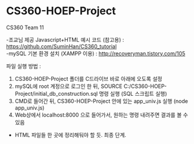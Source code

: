 # CS360-HOEP-Project
CS360 Team 11

-조교님 제공 Javascript+HTML 예시 코드 (참고용) : https://github.com/SuminHan/CS360_tutorial  
-mySQL 기본 환경 설치 (XAMPP 이용) : http://recoveryman.tistory.com/105

파일 실행 방법 : 
1. CS360-HOEP-Project 폴더를 C드라이브 바로 아래에 오도록 설정  
2. mySQL에 root 계정으로 로그인 한 뒤, SOURCE C:/CS360-HOEP-Project/initial_db_construction.sql 명령 실행 (SQL 스크립트 실행) 
3. CMD로 들어간 뒤, CS360-HOEP-Project 안에 있는 app_univ.js 실행 (node app_univ.js)
4. Web상에서 localhost:8000 으로 들어가서, 원하는 명령 내려주면 결과를 볼 수 있음

* HTML 파일들 한 곳에 정리해둬야 할 듯. 최종 단계.
